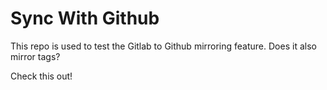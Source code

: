 # Sync With Github

This repo is used to test the Gitlab to Github mirroring feature.
Does it also mirror tags?

Check this out!